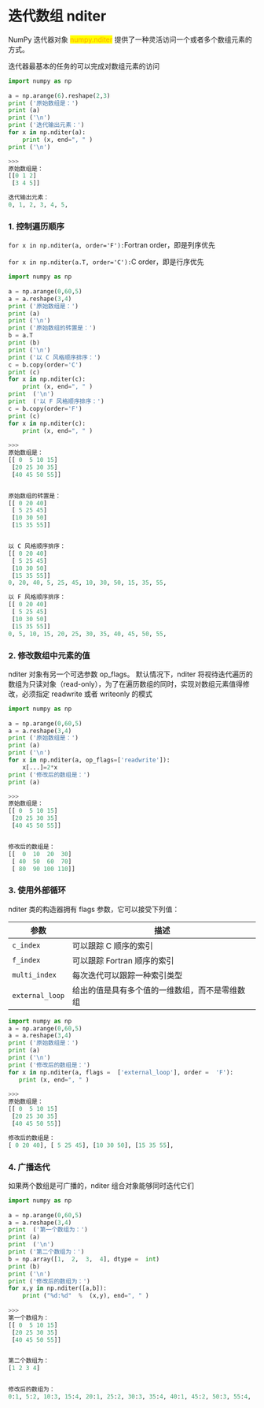 # 迭代数组 nditer

NumPy 迭代器对象 <mark style="color:orange;">numpy.nditer</mark> 提供了一种灵活访问一个或者多个数组元素的方式。

迭代器最基本的任务的可以完成对数组元素的访问

```python
import numpy as np
 
a = np.arange(6).reshape(2,3)
print ('原始数组是：')
print (a)
print ('\n')
print ('迭代输出元素：')
for x in np.nditer(a):
    print (x, end=", " )
print ('\n')

>>>
原始数组是：
[[0 1 2]
 [3 4 5]]

迭代输出元素：
0, 1, 2, 3, 4, 5, 
```

### 1. 控制遍历顺序

`for x in np.nditer(a, order='F'):`Fortran order，即是列序优先

`for x in np.nditer(a.T, order='C'):`C order，即是行序优先

```python
import numpy as np
 
a = np.arange(0,60,5) 
a = a.reshape(3,4)  
print ('原始数组是：') 
print (a) 
print ('\n') 
print ('原始数组的转置是：') 
b = a.T 
print (b) 
print ('\n') 
print ('以 C 风格顺序排序：') 
c = b.copy(order='C')  
print (c)
for x in np.nditer(c):  
    print (x, end=", " )
print  ('\n') 
print  ('以 F 风格顺序排序：')
c = b.copy(order='F')  
print (c)
for x in np.nditer(c):  
    print (x, end=", " )
    
>>>
原始数组是：
[[ 0  5 10 15]
 [20 25 30 35]
 [40 45 50 55]]


原始数组的转置是：
[[ 0 20 40]
 [ 5 25 45]
 [10 30 50]
 [15 35 55]]


以 C 风格顺序排序：
[[ 0 20 40]
 [ 5 25 45]
 [10 30 50]
 [15 35 55]]
0, 20, 40, 5, 25, 45, 10, 30, 50, 15, 35, 55, 

以 F 风格顺序排序：
[[ 0 20 40]
 [ 5 25 45]
 [10 30 50]
 [15 35 55]]
0, 5, 10, 15, 20, 25, 30, 35, 40, 45, 50, 55, 
```

### 2. 修改数组中元素的值

nditer 对象有另一个可选参数 op\_flags。 默认情况下，nditer 将视待迭代遍历的数组为只读对象（read-only），为了在遍历数组的同时，实现对数组元素值得修改，必须指定 readwrite 或者 writeonly 的模式

```python
import numpy as np
 
a = np.arange(0,60,5) 
a = a.reshape(3,4)  
print ('原始数组是：')
print (a)
print ('\n')
for x in np.nditer(a, op_flags=['readwrite']): 
    x[...]=2*x 
print ('修改后的数组是：')
print (a)

>>>
原始数组是：
[[ 0  5 10 15]
 [20 25 30 35]
 [40 45 50 55]]


修改后的数组是：
[[  0  10  20  30]
 [ 40  50  60  70]
 [ 80  90 100 110]]
```

### 3. 使用外部循环

nditer 类的构造器拥有 flags 参数，它可以接受下列值：

| 参数              | 描述                      |
| --------------- | ----------------------- |
| `c_index`       | 可以跟踪 C 顺序的索引            |
| `f_index`       | 可以跟踪 Fortran 顺序的索引      |
| `multi_index`   | 每次迭代可以跟踪一种索引类型          |
| `external_loop` | 给出的值是具有多个值的一维数组，而不是零维数组 |

```python
import numpy as np 
a = np.arange(0,60,5) 
a = a.reshape(3,4)  
print ('原始数组是：')
print (a)
print ('\n')
print ('修改后的数组是：')
for x in np.nditer(a, flags =  ['external_loop'], order =  'F'):  
   print (x, end=", " )
   
>>>
原始数组是：
[[ 0  5 10 15]
 [20 25 30 35]
 [40 45 50 55]]

修改后的数组是：
[ 0 20 40], [ 5 25 45], [10 30 50], [15 35 55], 
```

### 4. 广播迭代

如果两个数组是可广播的，nditer 组合对象能够同时迭代它们

```python
import numpy as np 
 
a = np.arange(0,60,5) 
a = a.reshape(3,4)  
print  ('第一个数组为：')
print (a)
print  ('\n')
print ('第二个数组为：')
b = np.array([1,  2,  3,  4], dtype =  int)  
print (b)
print ('\n')
print ('修改后的数组为：')
for x,y in np.nditer([a,b]):  
    print ("%d:%d"  %  (x,y), end=", " )
    
>>>
第一个数组为：
[[ 0  5 10 15]
 [20 25 30 35]
 [40 45 50 55]]


第二个数组为：
[1 2 3 4]


修改后的数组为：
0:1, 5:2, 10:3, 15:4, 20:1, 25:2, 30:3, 35:4, 40:1, 45:2, 50:3, 55:4, 
```
